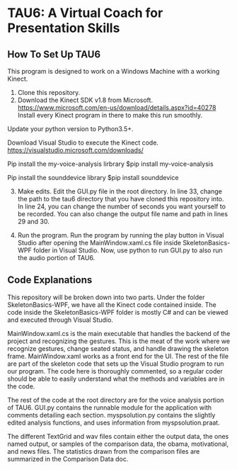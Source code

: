 # TAU6: A Virtual Coach for Presentation Skills

## How To Set Up TAU6

This program is designed to work on a Windows Machine with a working Kinect. 

1) Clone this repository. 
2) Download the Kinect SDK v1.8 from Microsoft.
https://www.microsoft.com/en-us/download/details.aspx?id=40278
Install every Kinect program in there to make this run smoothly.

Update your python version to Python3.5+.

Download Visual Studio to execute the Kinect code.
https://visualstudio.microsoft.com/downloads/

Pip install the my-voice-analysis lirbrary
$pip install my-voice-analysis

Pip install the sounddevice library
$pip install sounddevice

3) Make edits.
Edit the GUI.py file in the root directory. In line 33, change the path to the tau6 directory that you have cloned this repository into.
In line 24, you can change the number of seconds you want yourself to be recorded. You can also change the output file name and path in lines 29 and 30.

3) Run the program.
Run the program by running the play button in Visual Studio after opening the MainWindow.xaml.cs file inside SkeletonBasics-WPF folder in Visual Studio.
Now, use python to run GUI.py to also run the audio portion of TAU6.

## Code Explanations
This repository will be broken down into two parts. 
Under the folder SkeletonBasics-WPF, we have all the Kinect code contained inside. 
The code inside the SkeletonBasics-WPF folder is mostly C# and can be viewed and executed through Visual Studio.

MainWindow.xaml.cs is the main executable that handles the backend of the project and recognizing the gestures. 
This is the meat of the work where we recognize gestures, change seated status, and handle drawing the skeleton frame.
MainWindow.xaml works as a front end for the UI. The rest of the file are part of the skeleton code that sets up the Visual Studio program to run
our program.
The code here is thoroughly commented, so a regular coder should be able to easily understand what the methods and variables are in the code.

The rest of the code at the root directory are for the voice analysis portion of TAU6.
GUI.py contains the runnable module for the application with comments detailing each section. myspsolution.py contains the slightly edited analysis functions, and uses information from myspsolution.praat.

The different TextGrid and wav files contain either the output data, the ones named output, or samples of the comparison data, the obama, motivational, and news files. The statistics drawn from the comparison files are summarized in the Comparison Data doc.
